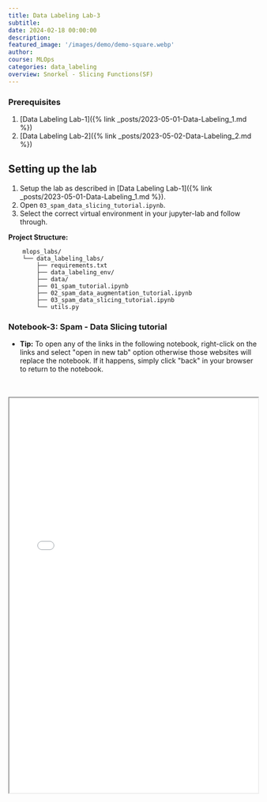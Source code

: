```yaml
---
title: Data Labeling Lab-3
subtitle: 
date: 2024-02-18 00:00:00
description: 
featured_image: '/images/demo/demo-square.webp'
author: 
course: MLOps
categories: data_labeling
overview: Snorkel - Slicing Functions(SF)
---
```


### Prerequisites

1. [Data Labeling Lab-1]({% link _posts/2023-05-01-Data-Labeling_1.md %})
2. [Data Labeling Lab-2]({% link _posts/2023-05-02-Data-Labeling_2.md %})

## Setting up the lab

1. Setup the lab as described in [Data Labeling Lab-1]({% link _posts/2023-05-01-Data-Labeling_1.md %}).
2. Open `03_spam_data_slicing_tutorial.ipynb`.
3. Select the correct virtual environment in your jupyter-lab and follow through.

**Project Structure:**

```
    mlops_labs/
    └── data_labeling_labs/
        ├── requirements.txt
        ├── data_labeling_env/
        ├── data/
        ├── 01_spam_tutorial.ipynb
        ├── 02_spam_data_augmentation_tutorial.ipynb
        ├── 03_spam_data_slicing_tutorial.ipynb
        └── utils.py
```

### Notebook-3: Spam - Data Slicing tutorial

- **Tip:** To open any of the links in the following notebook, right-click on the links and select "open in new tab" option otherwise those websites will replace the notebook. If it happens, simply click "back" in your browser to return to the notebook.


<br>
<br>

<iframe src="/assets/mlops/notebooks/data_labeling_labs/03_spam_data_slicing_tutorial.html" width="100%" height="800px"></iframe>